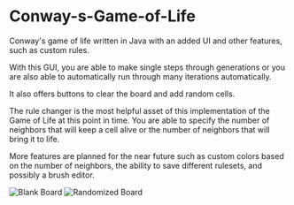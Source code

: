 Conway-s-Game-of-Life
=====================

Conway's game of life written in Java with an added UI and other features, such as custom rules.

With this GUI, you are able to make single steps through generations or you are also able to automatically run through many iterations automatically.

It also offers buttons to clear the board and add random cells.

The rule changer is the most helpful asset of this implementation of the Game of Life at this point in time. You are able to specify the number of neighbors that will keep a cell alive or the number of neighbors that will bring it to life. 

More features are planned for the near future such as custom colors based on the number of neighbors, the ability to save different rulesets, and possibly a brush editor. 

![Blank Board](http://i.gyazo.com/de57fd22c9ee79c7d6d36cabd159f4c1.png)
![Randomized Board](http://i.gyazo.com/6a50a9f325a150049aa4bb4b26861dae.png)
